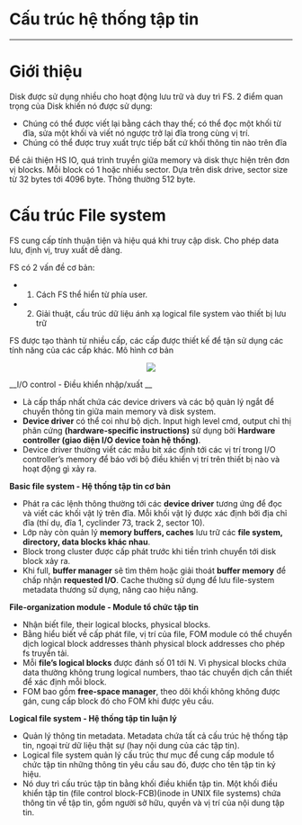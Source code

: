 # Cấu trúc hệ thống tập tin
---
# Giới thiệu
Disk được sử dụng nhiều cho hoạt động lưu trữ và duy trì FS. 2 điểm quan trọng của Disk khiến nó được sử dụng:
+ Chúng có thể được viết lại bằng cách thay thế; có thể đọc một khối từ đĩa, sửa một khối và viết nó ngược trở lại đĩa trong cùng vị trí.
+ Chúng có thể được truy xuất trực tiếp bất cứ khối thông tin nào trên đĩa

Để cải thiện HS IO, quá trình truyền giữa memory và disk thực hiện trên đơn vị blocks. Mỗi block có 1 hoặc nhiều sector. Dựa trên disk drive, sector size từ 32 bytes tới 4096 byte. Thông thường 512 byte.

# Cấu trúc File system
FS cung cấp tính thuận tiện và hiệu quá khi truy cập disk. Cho phép data lưu, định vị, truy xuất dễ dàng.

FS có 2 vấn đề cơ bản:
- 1) Cách FS thể hiển từ phía user.
- 2) Giải thuật, cấu trúc dữ liệu ánh xạ logical file system vào thiết bị lưu trữ

FS được tạo thành từ nhiều cấp, các cấp được thiết kế để tận sử dụng các tính năng của các cấp khác. Mô hình cơ bản

<div style="text-align:center"> <img src=https://raw.githubusercontent.com/lacoski/khoa-luan/master/Filesystem/PIC/fs-struc-1.png></div>

__I/O control - Điều khiển nhập/xuất __
- Là cấp thấp nhất chứa các device drivers và các bộ quản lý ngắt để chuyển thông tin giữa main memory và disk system.
- __Device driver__ có thể coi như bộ dịch. Input high level cmd, output chỉ thị phân cứng __(hardware-specific instructions)__ sử dụng bởi __Hardware controller (giao diện I/O device toàn hệ thống)__.
- Device driver thường viết các mẫu bit xác định tới các vị trí trong I/O controller’s memory để báo với bộ điều khiển vị trí trên thiết bị nào và hoạt động gì xảy ra.

__Basic file system - Hệ thống tập tin cơ bản__
- Phát ra các lệnh thông thường tới các __device driver__ tương ứng để đọc và viết các khối vật lý trên đĩa. Mỗi khối vật lý được xác định bởi địa chỉ đĩa (thí dụ, đĩa 1, cyclinder 73, track 2, sector 10).
- Lớp này còn quản lý __memory buffers, caches__ lưu trữ các __file system, directory, data blocks khác nhau__.
- Block trong cluster được cấp phát trước khi tiền trình chuyển tới disk block xảy ra.
- Khi full, __buffer manager__ sẽ tìm thêm hoặc giải thoát __buffer memory__ để chấp nhận __requested I/O__. Cache thường sử dụng để lưu file-system metadata thương sử dụng, năng cao hiệu năng.

__File-organization module - Module tổ chức tập tin__
- Nhận biết file, their logical blocks, physical blocks.
- Bằng hiểu biết về cấp phát file, vị trí của file, FOM module có thể chuyển dịch logical block addresses thành physical block addresses cho phép fs truyển tải.
- Mỗi __file’s logical blocks__ được đánh số 01 tới N. Vì physical blocks chứa data thường không trung logical numbers, thao tác chuyển dịch cần thiết để xác định mỗi block.
- FOM bao gồm __free-space manager__, theo dõi khối không không được gán, cung cấp block đó cho FOM khi được yêu cầu.

__Logical file system - Hệ thống tập tin luận lý__
- Quản lý thông tin metadata. Metadata chứa tất cả cấu trúc hệ thống tập tin, ngoại trừ dữ liệu thật sự (hay nội dung của các tập tin).
- Logical file system quản lý cấu trúc thư mục để cung cấp module tổ chức tập tin những thông tin yêu cầu sau đó, được cho tên tập tin ký hiệu.
- Nó duy trì cấu trúc tập tin bằng khối điều khiển tập tin. Một khối điều khiển tập tin (file control block-FCB)(inode in UNIX file systems) chứa thông tin về tập tin, gồm người sở hữu, quyền và vị trí của nội dung tập tin.
